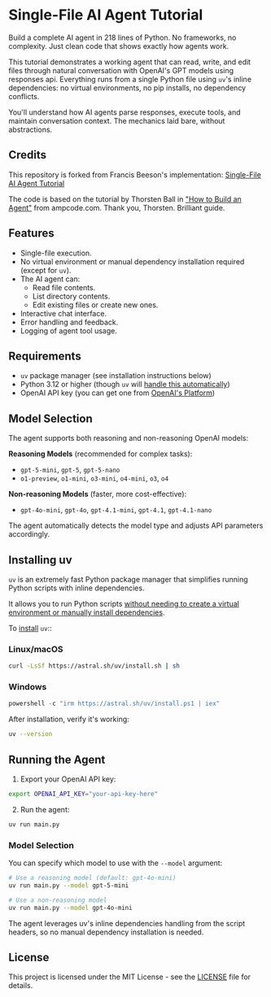 # Single-File AI Agent Tutorial

Build a complete AI agent in 218 lines of Python. No frameworks, no complexity. Just clean code that shows exactly how agents work.

This tutorial demonstrates a working agent that can read, write, and edit files through natural conversation with OpenAI's GPT models using responses api. Everything runs from a single Python file using `uv`'s inline dependencies: no virtual environments, no pip installs, no dependency conflicts.

You'll understand how AI agents parse responses, execute tools, and maintain conversation context. The mechanics laid bare, without abstractions.

## Credits

This repository is forked from Francis Beeson's implementation: [Single-File AI Agent Tutorial](https://github.com/leobeeson/single-file-ai-agent-tutorial)

The code is based on the tutorial by Thorsten Ball in ["How to Build an Agent"](https://ampcode.com/how-to-build-an-agent) from ampcode.com. Thank you, Thorsten. Brilliant guide.

## Features

- Single-file execution.
- No virtual environment or manual dependency installation required (except for `uv`).
- The AI agent can:
  - Read file contents.
  - List directory contents.
  - Edit existing files or create new ones.
- Interactive chat interface.
- Error handling and feedback.
- Logging of agent tool usage.

## Requirements

- `uv` package manager (see installation instructions below)
- Python 3.12 or higher (though `uv` will [handle this automatically](https://docs.astral.sh/uv/concepts/python-versions/))
- OpenAI API key (you can get one from [OpenAI's Platform](https://platform.openai.com/api-keys))

## Model Selection

The agent supports both reasoning and non-reasoning OpenAI models:

**Reasoning Models** (recommended for complex tasks):
- `gpt-5-mini`, `gpt-5`, `gpt-5-nano`
- `o1-preview`, `o1-mini`, `o3-mini`, `o4-mini`, `o3`, `o4`

**Non-reasoning Models** (faster, more cost-effective):
- `gpt-4o-mini`, `gpt-4o`, `gpt-4.1-mini`, `gpt-4.1`, `gpt-4.1-nano`

The agent automatically detects the model type and adjusts API parameters accordingly.

## Installing uv

`uv` is an extremely fast Python package manager that simplifies running Python scripts with inline dependencies.

It allows you to run Python scripts [without needing to create a virtual environment or manually install dependencies](https://docs.astral.sh/uv/guides/scripts/#declaring-script-dependencies).

To [install](https://docs.astral.sh/uv/getting-started/installation/) `uv`::

### Linux/macOS

```bash
curl -LsSf https://astral.sh/uv/install.sh | sh
```

### Windows

```powershell
powershell -c "irm https://astral.sh/uv/install.ps1 | iex"
```

After installation, verify it's working:

```bash
uv --version
```

## Running the Agent

1. Export your OpenAI API key:

```bash
export OPENAI_API_KEY="your-api-key-here"
```

2. Run the agent:

```bash
uv run main.py
```

### Model Selection

You can specify which model to use with the `--model` argument:

```bash
# Use a reasoning model (default: gpt-4o-mini)
uv run main.py --model gpt-5-mini

# Use a non-reasoning model
uv run main.py --model gpt-4o-mini

```

The agent leverages uv's inline dependencies handling from the script headers, so no manual dependency installation is needed.

## License

This project is licensed under the MIT License - see the [LICENSE](LICENSE) file for details.
